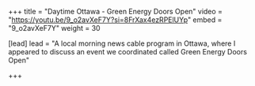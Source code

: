 +++
title = "Daytime Ottawa - Green Energy Doors Open"
video = "https://youtu.be/9_o2avXeF7Y?si=8FrXax4ezRPElUYp"
embed = "9_o2avXeF7Y"
weight = 30

[lead]
lead = "A local morning news cable program in Ottawa, where I appeared to discuss an event we coordinated called Green Energy Doors Open"


+++

